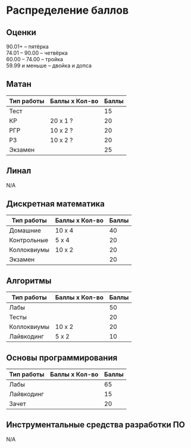 # Распределение баллов

## Оценки
90.01+ – пятёрка <br />
74.01 – 90.00 – четвёрка <br />
60.00 – 74.00 – тройка <br />
59.99 и меньше – двойка и допса <br />

## Матан
| Тип работы | Баллы x Кол-во | Баллы |
|------------|----------------|-------|
| Тест       |                |   15  |
| КР         | 20 x 1 ?       |   20  |
| РГР        | 10 x 2 ?       |   20  |
| РЗ         | 10 x 2 ?       |   20  |
| Экзамен    |                |   25  |

## Линал
N/A

## Дискретная математика
| Тип работы  | Баллы x Кол-во | Баллы |
|-------------|----------------|-------|
| Домашние    | 10 x 4         | 40    |
| Контрольные | 5 x 4          |   20  |
| Коллоквиумы | 10 x 2         |   20  |
| Экзамен     |                | 20    |

## Алгоритмы
| Тип работы  | Баллы x Кол-во | Баллы |
|-------------|----------------|-------|
| Лабы        |                |   50  |
| Тесты       |                |   20  |
| Коллоквиумы | 10 x 2         |   20  |
| Лайвкодинг  | 5 x 2          |   10  |

## Основы программирования
| Тип работы | Баллы x Кол-во | Баллы |
|------------|----------------|-------|
| Лабы       |                |   65  |
| Лайвкодинг |                |   15  |
| Зачет      |                |   20  |

## Инструментальные средства разработки ПО
N/A
